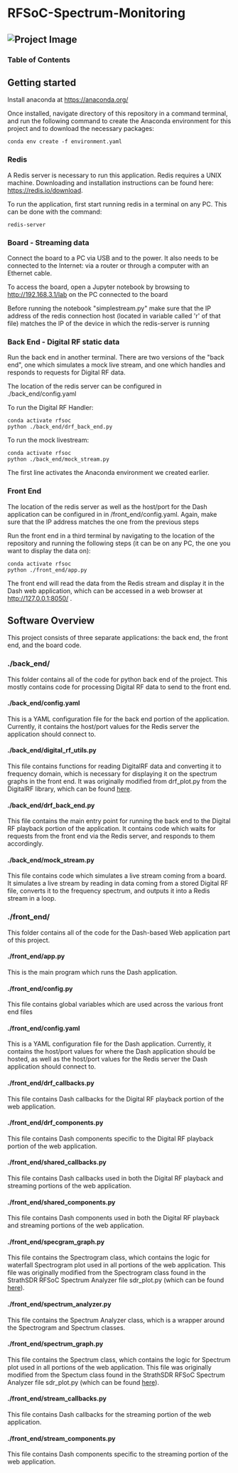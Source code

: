 # RFSoC-Spectrum-Monitoring

![Project Image](https://www.rfsoc-pynq.io/images/01_rfsoc_2x2_t.png)
---

### Table of Contents



## Getting started

Install anaconda at https://anaconda.org/


Once installed, navigate directory of this repository in a command terminal, and run the following command to create the Anaconda environment for this project and to download the necessary packages:

```
conda env create -f environment.yaml
```

### Redis

A Redis server is necessary to run this application. Redis requires a UNIX machine. Downloading and installation instructions can be found here: https://redis.io/download.


To run the application, first start running redis in a terminal on any PC. This can be done with the command:
```
redis-server
```

### Board - Streaming data

Connect the board to a PC via USB and to the power. It also needs to be connected to the Internet: via a router or through a computer with an Ethernet cable.

To access the board, open a Jupyter notebook by browsing to http://192.168.3.1/lab on the PC connected to the board

Before running the notebook "simplestream.py" make sure that the IP address of the redis connection host (located in variable called 'r' of that file) matches the IP of the device in which the redis-server is running

### Back End - Digital RF static data

Run the back end in another terminal. There are two versions of the "back end", one which simulates a mock live stream, and one which handles and responds to requests for Digital RF data. 

The location of the redis server can be configured in ./back_end/config.yaml 

To run the Digital RF Handler:
```
conda activate rfsoc
python ./back_end/drf_back_end.py
```

To run the mock livestream:

```
conda activate rfsoc
python ./back_end/mock_stream.py
```

The first line activates the Anaconda environment we created earlier. 

### Front End

The location of the redis server as well as the host/port for the Dash application can be configured in in /front_end/config.yaml. Again, make sure that the IP address matches the one from the previous steps

Run the front end in a third terminal by navigating to the location of the repository and running the following steps (it can be on any PC, the one you want to display the data on):

```
conda activate rfsoc
python ./front_end/app.py
```

The front end will read the data from the Redis stream and display it in the Dash web application, which can be accessed in a web browser at http://127.0.0.1:8050/
.

## Software Overview

This project consists of three separate applications: the back end, the front end, and the board code. 

### ./back_end/

This folder contains all of the code for python back end of the project. This mostly contains code for processing Digital RF data to send to the front end. 

#### ./back_end/config.yaml

This is a YAML configuration file for the back end portion of the application. Currently, it contains the host/port values for the Redis server the application should connect to. 

#### ./back_end/digital_rf_utils.py

This file contains functions for reading DigitalRF data and converting it to frequency domain, which is necessary for displaying it on the spectrum graphs in the front end. It was originally modified from drf_plot.py from the DigitalRF library, which can be found [here](https://github.com/MITHaystack/digital_rf/blob/master/python/tools/drf_plot.py).


#### ./back_end/drf_back_end.py

This file contains the main entry point for running the back end to the Digital RF playback portion of the application. It contains code which waits for requests from the front end via the Redis server, and responds to them accordingly. 


#### ./back_end/mock_stream.py

This file contains code which simulates a live stream coming from a board. It simulates a live stream by reading in data coming from a stored Digital RF file, converts it to the frequency spectrum, and outputs it into a Redis stream in a loop.


### ./front_end/

This folder contains all of the code for the Dash-based Web application part of this project.

#### ./front_end/app.py

This is the main program which runs the Dash application. 

#### ./front_end/config.py

This file contains global variables which are used across the various front end files

#### ./front_end/config.yaml

This is a YAML configuration file for the Dash application. Currently, it contains the host/port values for where the Dash application should be hosted, as well as the host/port values for the Redis server the Dash application should connect to.

#### ./front_end/drf_callbacks.py

This file contains Dash callbacks for the Digital RF playback portion of the web application.

#### ./front_end/drf_components.py

This file contains Dash components specific to the Digital RF playback portion of the web application.

#### ./front_end/shared_callbacks.py

This file contains Dash callbacks used in both the Digital RF playback and streaming portions of the web application.

#### ./front_end/shared_components.py

This file contains Dash components used in both the Digital RF playback and streaming portions of the web application.

#### ./front_end/specgram_graph.py

This file contains the Spectrogram class, which contains the logic for waterfall Spectrogram plot used in all portions of the web application. This file was originally modified from the Spectrogram class found in the StrathSDR RFSoC Spectrum Analyzer file sdr_plot.py (which can be found [here](https://github.com/strath-sdr/rfsoc_sam/blob/master/rfsoc_sam/sdr_plots.py)).

#### ./front_end/spectrum_analyzer.py

This file contains the Spectrum Analyzer class, which is a wrapper around the Spectrogram and Spectrum classes.

#### ./front_end/spectrum_graph.py

This file contains the Spectrum class, which contains the logic for Spectrum plot used in all portions of the web application. This file was originally modified from the Spectum class found in the StrathSDR RFSoC Spectrum Analyzer file sdr_plot.py (which can be found [here](https://github.com/strath-sdr/rfsoc_sam/blob/master/rfsoc_sam/sdr_plots.py)).

#### ./front_end/stream_callbacks.py

This file contains Dash callbacks for the streaming portion of the web application.

#### ./front_end/stream_components.py

This file contains Dash components specific to the streaming portion of the web application.

